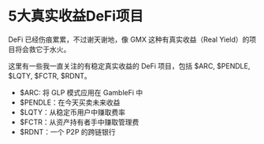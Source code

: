 # 5大真实收益DeFi项目

DeFi 已经伤痕累累，不过谢天谢地，像 GMX 这种有真实收益（Real Yield）的项目将会救它于水火。

这里有一些我一直关注的有稳定真实收益的 DeFi 项目，包括 $ARC, $PENDLE, $LQTY, $FCTR, $RDNT。

* $ARC: 将 GLP 模式应用在 GambleFi 中
* $PENDLE：在今天买卖未来收益
* $LQTY：从稳定币用户中赚取费率
* $FCTR：从资产持有者手中赚取管理费
* $RDNT：一个 P2P 的跨链银行




